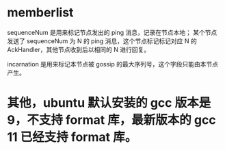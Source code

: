 # memberlist
sequenceNum 是用来标记节点发出的 ping 消息，记录在节点本地；
某个节点发送了 sequenceNum 为 N 的 ping 消息，这个节点标记标记对应 N 的 AckHandler，其他节点收到后以相同的 N 进行回复。

incarnation 是用来标记本节点被 gossip 的最大序列号，这个字段只能由本节点产生。

# 其他，ubuntu 默认安装的 gcc 版本是 9，不支持 format 库，最新版本的 gcc 11 已经支持 format 库。
